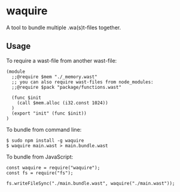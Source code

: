 waquire
=======
A tool to bundle multiple .wa(s)t-files together.

Usage
-----
To require a wast-file from another wast-file:

    (module
      ;;@require $mem "./_memory.wast"
      ;; you can also require wast-files from node_modules:
      ;;@require $pack "package/functions.wast"

      (func $init
        (call $mem.alloc (i32.const 1024))
      )
      (export "init" (func $init))
    )

To bundle from command line:

    $ sudo npm install -g waquire
    $ waquire main.wast > main.bundle.wast

To bundle from JavaScript:

    const waquire = require("waquire");
    const fs = require("fs");

    fs.writeFileSync("./main.bundle.wast", waquire("./main.wast"));
